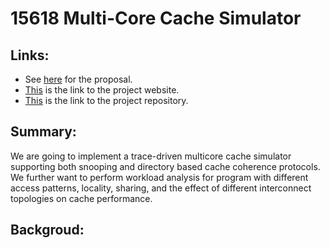 # 15618 Multi-Core Cache Simulator

## Links:
- See [here](#) for the proposal.
- [This](#) is the link to the project website.
- [This](#) is the link to the project repository.

## Summary:
We are going to implement a trace-driven multicore cache simulator supporting both snooping and directory based cache coherence protocols. We further want to perform workload analysis for program with different access patterns, locality, sharing, and the effect of different interconnect topologies on cache performance.

## Backgroud:

